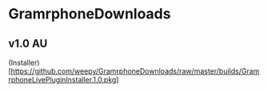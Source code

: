 # GramrphoneDownloads

## v1.0 AU

(Installer)[https://github.com/weepy/GramrphoneDownloads/raw/master/builds/GramrphoneLivePluginInstaller.1.0.pkg]
